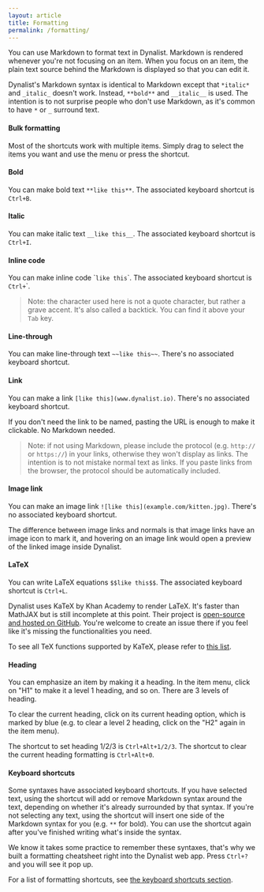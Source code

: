 ```yaml
---
layout: article
title: Formatting
permalink: /formatting/
---
```


You can use Markdown to format text in Dynalist. Markdown is rendered whenever you're not focusing on an item. When you focus on an item, the plain text source behind the Markdown is displayed so that you can edit it.

Dynalist's Markdown syntax is identical to Markdown except that `*italic*` and `_italic_` doesn't work. Instead, `**bold**` and `__italic__` is used. The intention is to not surprise people who don't use Markdown, as it's common to have `*` or `_` surround text.

#### Bulk formatting

Most of the shortcuts work with multiple items. Simply drag to select the items you want and use the menu or press the shortcut.

#### Bold

You can make bold text `**like this**`. The associated keyboard shortcut is `Ctrl+B`.

#### Italic

You can make italic text `__like this__`. The associated keyboard shortcut is `Ctrl+I`.

#### Inline code

You can make inline code \``like this`\`. The associated keyboard shortcut is `Ctrl+`\`.

> Note: the character used here is not a quote character, but rather a grave accent. It's also called a backtick. You can find it above your `Tab` key.

#### Line-through

You can make line-through text `~~like this~~`. There's no associated keyboard shortcut.

#### Link

You can make a link `[like this](www.dynalist.io)`. There's no associated keyboard shortcut.

If you don't need the link to be named, pasting the URL is enough to make it clickable. No Markdown needed. 

> Note: if not using Markdown, please include the protocol (e.g. `http://` or `https://`) in your links, otherwise they won't display as links. The intention is to not mistake normal text as links. If you paste links from the browser, the protocol should be automatically included.

#### Image link

You can make an image link `![like this](example.com/kitten.jpg)`. There's no associated keyboard shortcut.

The difference between image links and normals is that image links have an image icon to mark it, and hovering on an image link would open a preview of the linked image inside Dynalist.

#### LaTeX

You can write LaTeX equations `$$like this$$`. The associated keyboard shortcut is `Ctrl+L`.

Dynalist uses KaTeX by Khan Academy to render LaTeX. It's faster than MathJAX but is still incomplete at this point. Their project is [open-source and hosted on GitHub](https://github.com/Khan/KaTeX). You're welcome to create an issue there if you feel like it's missing the functionalities you need.

To see all TeX functions supported by KaTeX, please refer to [this list](https://github.com/Khan/KaTeX/wiki/Function-Support-in-KaTeX).

#### Heading

You can emphasize an item by making it a heading. In the item menu, click on "H1" to make it a level 1 heading, and so on. There are 3 levels of heading.

To clear the current heading, click on its current heading option, which is marked by blue (e.g. to clear a level 2 heading, click on the "H2" again in the item menu).

The shortcut to set heading 1/2/3 is `Ctrl+Alt+1/2/3`. The shortcut to clear the current heading formatting is `Ctrl+Alt+0`.

#### Keyboard shortcuts

Some syntaxes have associated keyboard shortcuts. If you have selected text, using the shortcut will add or remove Markdown syntax around the text, depending on whether it's already surrounded by that syntax. If you're not selecting any text, using the shortcut will insert one side of the Markdown syntax for you (e.g. `**` for bold). You can use the shortcut again after you've finished writing what's inside the syntax.

We know it takes some practice to remember these syntaxes, that's why we built a formatting cheatsheet right into the Dynalist web app. Press `Ctrl+?` and you will see it pop up.

For a list of formatting shortcuts, see [the keyboard shortcuts section](../formatting-shortcuts/).
